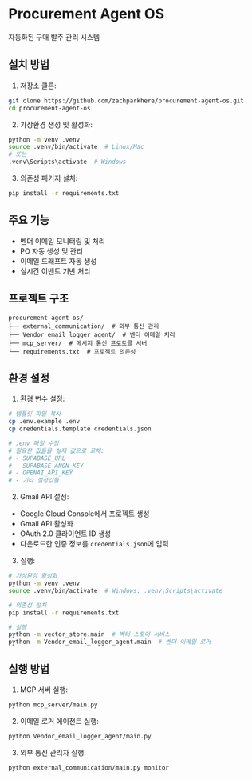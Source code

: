 # Procurement Agent OS

자동화된 구매 발주 관리 시스템

## 설치 방법

1. 저장소 클론:
```bash
git clone https://github.com/zachparkhere/procurement-agent-os.git
cd procurement-agent-os
```

2. 가상환경 생성 및 활성화:
```bash
python -m venv .venv
source .venv/bin/activate  # Linux/Mac
# 또는
.venv\Scripts\activate  # Windows
```

3. 의존성 패키지 설치:
```bash
pip install -r requirements.txt
```

## 주요 기능

- 벤더 이메일 모니터링 및 처리
- PO 자동 생성 및 관리
- 이메일 드래프트 자동 생성
- 실시간 이벤트 기반 처리

## 프로젝트 구조

```
procurement-agent-os/
├── external_communication/  # 외부 통신 관리
├── Vendor_email_logger_agent/  # 벤더 이메일 처리
├── mcp_server/  # 메시지 통신 프로토콜 서버
└── requirements.txt  # 프로젝트 의존성
```

## 환경 설정

1. 환경 변수 설정:
```bash
# 템플릿 파일 복사
cp .env.example .env
cp credentials.template credentials.json

# .env 파일 수정
# 필요한 값들을 실제 값으로 교체:
# - SUPABASE_URL
# - SUPABASE_ANON_KEY
# - OPENAI_API_KEY
# - 기타 설정값들
```

2. Gmail API 설정:
- Google Cloud Console에서 프로젝트 생성
- Gmail API 활성화
- OAuth 2.0 클라이언트 ID 생성
- 다운로드한 인증 정보를 `credentials.json`에 입력

3. 실행:
```bash
# 가상환경 활성화
python -m venv .venv
source .venv/bin/activate  # Windows: .venv\Scripts\activate

# 의존성 설치
pip install -r requirements.txt

# 실행
python -m vector_store.main  # 벡터 스토어 서비스
python -m Vendor_email_logger_agent.main  # 벤더 이메일 로거
```

## 실행 방법

1. MCP 서버 실행:
```bash
python mcp_server/main.py
```

2. 이메일 로거 에이전트 실행:
```bash
python Vendor_email_logger_agent/main.py
```

3. 외부 통신 관리자 실행:
```bash
python external_communication/main.py monitor
``` 